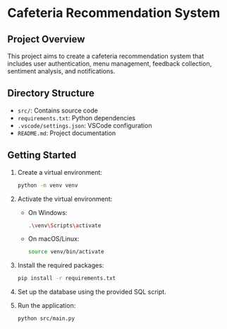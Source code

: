 # Cafeteria Recommendation System

## Project Overview

This project aims to create a cafeteria recommendation system that includes user authentication, menu management, feedback collection, sentiment analysis, and notifications.

## Directory Structure

- `src/`: Contains source code
- `requirements.txt`: Python dependencies
- `.vscode/settings.json`: VSCode configuration
- `README.md`: Project documentation

## Getting Started

1. Create a virtual environment:

   ```sh
   python -m venv venv
   ```

2. Activate the virtual environment:

   - On Windows:
     ```sh
     .\venv\Scripts\activate
     ```
   - On macOS/Linux:
     ```sh
     source venv/bin/activate
     ```

3. Install the required packages:

   ```sh
   pip install -r requirements.txt
   ```

4. Set up the database using the provided SQL script.

5. Run the application:
   ```sh
   python src/main.py
   ```
